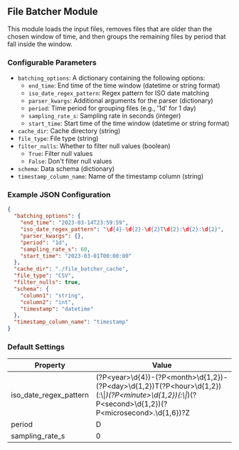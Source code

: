 <!--
SPDX-FileCopyrightText: Copyright (c) 2022-2023, NVIDIA CORPORATION & AFFILIATES. All rights reserved.
SPDX-License-Identifier: Apache-2.0

Licensed under the Apache License, Version 2.0 (the "License");
you may not use this file except in compliance with the License.
You may obtain a copy of the License at

http://www.apache.org/licenses/LICENSE-2.0

Unless required by applicable law or agreed to in writing, software
distributed under the License is distributed on an "AS IS" BASIS,
WITHOUT WARRANTIES OR CONDITIONS OF ANY KIND, either express or implied.
See the License for the specific language governing permissions and
limitations under the License.
-->

## File Batcher Module

This module loads the input files, removes files that are older than the chosen window of time, and then groups the remaining files by period that fall inside the window.

### Configurable Parameters

- `batching_options`: A dictionary containing the following options:
    - `end_time`: End time of the time window (datetime or string format)
    - `iso_date_regex_pattern`: Regex pattern for ISO date matching
    - `parser_kwargs`: Additional arguments for the parser (dictionary)
    - `period`: Time period for grouping files (e.g., '1d' for 1 day)
    - `sampling_rate_s`: Sampling rate in seconds (integer)
    - `start_time`: Start time of the time window (datetime or string format)
- `cache_dir`: Cache directory (string)
- `file_type`: File type (string)
- `filter_nulls`: Whether to filter null values (boolean)
    - `True`: Filter null values
    - `False`: Don't filter null values
- `schema`: Data schema (dictionary)
- `timestamp_column_name`: Name of the timestamp column (string)

### Example JSON Configuration

```json
{
  "batching_options": {
    "end_time": "2023-03-14T23:59:59",
    "iso_date_regex_pattern": "\d{4}-\d{2}-\d{2}T\d{2}:\d{2}:\d{2}",
    "parser_kwargs": {},
    "period": "1d",
    "sampling_rate_s": 60,
    "start_time": "2023-03-01T00:00:00"
  },
  "cache_dir": "./file_batcher_cache",
  "file_type": "CSV",
  "filter_nulls": true,
  "schema": {
    "column1": "string",
    "column2": "int",
    "timestamp": "datetime"
  },
  "timestamp_column_name": "timestamp"
}
```

### Default Settings

| Property | Value |
| -------- | ----- |
| iso_date_regex_pattern | (?P\<year\>\d{4})-(?P\<month\>\d{1,2})-(?P\<day\>\d{1,2})T(?P\<hour\>\d{1,2})(:\\\|_)(?P\<minute\>\d{1,2})(:\\\|_)(?P\<second\>\d{1,2})(?P\<microsecond\>\.\d{1,6})?Z|
| period   | D  |
| sampling_rate_s   | 0|
